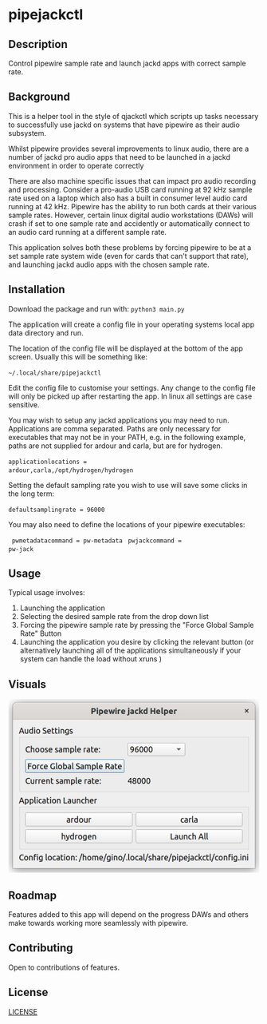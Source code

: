 # pipejackctl

## Description
Control pipewire sample rate and launch jackd apps with correct sample rate.

## Background
This is a helper tool in the style of qjackctl which scripts up tasks necessary to successfully use jackd on systems that have pipewire as their audio subsystem.

Whilst pipewire provides several improvements to linux audio, there are a number of jackd pro audio apps that need to be launched in a jackd environment in order to operate correctly

There are also machine specific issues that can impact pro audio recording and processing. Consider a pro-audio USB card running at 92 kHz sample rate used on a laptop which also has a built in consumer level audio card running at 42 kHz. Pipewire has the ability to run both cards at their various sample rates. However, certain linux digital audio workstations (DAWs) will crash if set to one sample rate and accidently or automatically connect to an audio card running at a different sample rate.

This application solves both these problems by forcing pipewire to be at a set sample rate system wide (even for cards that can't support that rate), and launching jackd audio apps with the chosen sample rate.

## Installation

Download the package and run with:
<code>python3 main.py</code>

The application will create a config file in your operating systems local app data directory and run.

The location of the config file will be displayed at the bottom of the app screen. Usually this will be something like:

<code>~/.local/share/pipejackctl</code>

Edit the config file to customise your settings. Any change to the config file will only be picked up after restarting the app. In linux all settings are case sensitive.

You may wish to setup any jackd applications you may need to run. Applications are comma separated. Paths are only necessary for executables that may not be in your PATH, e.g. in the following example, paths are not supplied for ardour and carla, but are for hydrogen.

<code>applicationlocations = ardour,carla,/opt/hydrogen/hydrogen</code>

Setting the default sampling rate you wish to use will save some clicks in the long term:

<code>defaultsamplingrate = 96000</code>

You may also need to define the locations of your pipewire executables:

<code> pwmetadatacommand = pw-metadata</code>
<code> pwjackcommand = pw-jack</code>

## Usage
Typical usage involves:
1) Launching the application
2) Selecting the desired sample rate from the drop down list
3) Forcing the pipewire sample rate by pressing the "Force Global Sample Rate" Button
4) Launching the application you desire by clicking the relevant button (or alternatively launching all of the applications simultaneously if your system can handle the load without xruns )




## Visuals
![Main Screen](./images/pipejackctlScreen.png)

## Roadmap
Features added to this app will depend on the progress DAWs and others make towards working more seamlessly with pipewire. 

## Contributing
Open to contributions of features.


## License
[LICENSE](./LICENSE)

